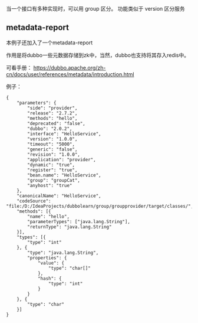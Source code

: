 当一个接口有多种实现时，可以用 group 区分。
功能类似于 version 区分服务



## metadata-report
本例子还加入了一个metadata-report

作用是将dubbo一些元数据存储到zk中，当然，dubbo也支持将其存入redis中。

可看手册：
https://dubbo.apache.org/zh-cn/docs/user/references/metadata/introduction.html

例子：

```
{
	"parameters": {
		"side": "provider",
		"release": "2.7.2",
		"methods": "hello",
		"deprecated": "false",
		"dubbo": "2.0.2",
		"interface": "HelloService",
		"version": "1.0.0",
		"timeout": "5000",
		"generic": "false",
		"revision": "1.0.0",
		"application": "provider",
		"dynamic": "true",
		"register": "true",
		"bean.name": "HelloService",
		"group": "groupCat",
		"anyhost": "true"
	},
	"canonicalName": "HelloService",
	"codeSource": "file:/D:/IdeaProjects/dubbolearn/group/groupprovider/target/classes/",
	"methods": [{
		"name": "hello",
		"parameterTypes": ["java.lang.String"],
		"returnType": "java.lang.String"
	}],
	"types": [{
		"type": "int"
	}, {
		"type": "java.lang.String",
		"properties": {
			"value": {
				"type": "char[]"
			},
			"hash": {
				"type": "int"
			}
		}
	}, {
		"type": "char"
	}]
}
```